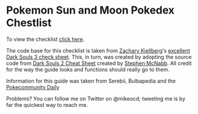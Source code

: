 # Pokemon Sun and Moon Pokedex Chestlist

To view the checklist [click here](http://mikeocd.github.io/SMPokedexChecklist/).

The code base for this checklist is taken from [Zachary Kjellberg](https://github.com/ZKjellberg)'s [excellent Dark Souls 3 check sheet](https://github.com/ZKjellberg/dark-souls-3-cheat-sheet). This, in turn, was created by adopting the source code from [Dark Souls 2 Cheat Sheet](https://github.com/smcnabb/dark-souls-2-cheat-sheet/tree/gh-pages) created by [Stephen McNabb](https://github.com/smcnabb). All credit for the way the guide looks and functions should really go to them.

Information for this guide was taken from Serebii, Bulbapedia and the [Pokecommunity Daily](https://daily.pokecommunity.com/2016/11/18/sun-moon-pokemon-alola-dex-locations/)

Problems? You can follow me on Twitter on @mikeocd; tweeting me is by far the quickest way to reach me.
